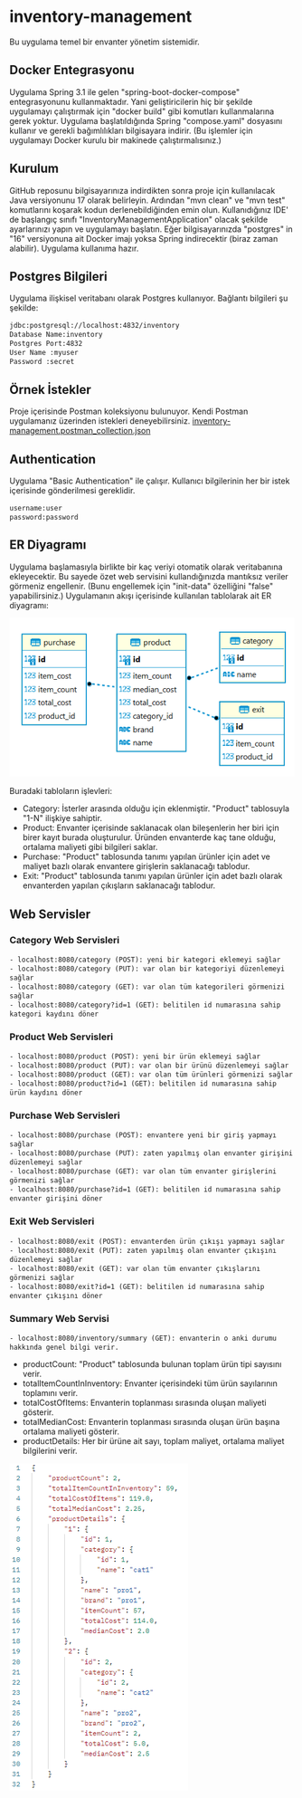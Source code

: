 # inventory-management
Bu uygulama temel bir envanter yönetim sistemidir.
## Docker Entegrasyonu
Uygulama Spring 3.1 ile gelen "spring-boot-docker-compose" entegrasyonunu kullanmaktadır. 
Yani geliştiricilerin hiç bir şekilde uygulamayı çalıştırmak için "docker build" gibi komutları kullanmalarına
gerek yoktur. Uygulama başlatıldığında Spring "compose.yaml" dosyasını kullanır ve gerekli bağımlılıkları 
bilgisayara indirir. (Bu işlemler için uygulamayı Docker kurulu bir makinede çalıştırmalısınız.)
## Kurulum
GitHub reposunu bilgisayarınıza indirdikten sonra proje için kullanılacak Java versiyonunu 17 olarak belirleyin. Ardından 
"mvn clean" ve "mvn test" komutlarını koşarak kodun derlenebildiğinden emin olun. Kullanıdığınız IDE' de başlangıç 
sınıfı "InventoryManagementApplication" olacak şekilde ayarlarınızı yapın ve uygulamayı başlatın. Eğer bilgisayarınızda
"postgres" in "16" versiyonuna ait Docker imajı yoksa Spring indirecektir (biraz zaman alabilir). Uygulama kullanıma hazır.
## Postgres Bilgileri
Uygulama ilişkisel veritabanı olarak Postgres kullanıyor. Bağlantı bilgileri şu şekilde:
```
jdbc:postgresql://localhost:4832/inventory
Database Name:inventory
Postgres Port:4832
User Name :myuser
Password :secret
```
## Örnek İstekler
Proje içerisinde Postman koleksiyonu bulunuyor. Kendi Postman uygulamanız üzerinden istekleri deneyebilirsiniz.
[inventory-management.postman_collection.json](inventory-management.postman_collection.json)
## Authentication
Uygulama "Basic Authentication" ile çalışır. Kullanıcı bilgilerinin her bir istek içerisinde gönderilmesi gereklidir.
```
username:user
password:password
```
## ER Diyagramı
Uygulama başlamasıyla birlikte bir kaç veriyi otomatik olarak veritabanına ekleyecektir. Bu sayede özet web 
servisini kullandığınızda mantıksız veriler görmeniz engellenir. (Bunu engellemek için "init-data" özelliğini 
"false" yapabilirsiniz.)
Uygulamanın akışı içerisinde kullanılan tablolarak ait ER diyagramı:

![erDiagram.png](erDiagram.png)

Buradaki tabloların işlevleri:
- Category: İsterler arasında olduğu için eklenmiştir. "Product" tablosuyla "1-N" ilişkiye sahiptir.
- Product: Envanter içerisinde saklanacak olan bileşenlerin her biri için birer kayıt burada oluşturulur. 
Üründen envanterde kaç tane olduğu, ortalama maliyeti gibi bilgileri saklar.
- Purchase: "Product" tablosunda tanımı yapılan ürünler için adet ve maliyet bazlı olarak envantere girişlerin saklanacağı tablodur.
- Exit: "Product" tablosunda tanımı yapılan ürünler için adet bazlı olarak envanterden yapılan çıkışların saklanacağı tablodur.
## Web Servisler

### Category Web Servisleri
```
- localhost:8080/category (POST): yeni bir kategori eklemeyi sağlar
- localhost:8080/category (PUT): var olan bir kategoriyi düzenlemeyi sağlar
- localhost:8080/category (GET): var olan tüm kategorileri görmenizi sağlar
- localhost:8080/category?id=1 (GET): belitilen id numarasına sahip kategori kaydını döner
```
### Product Web Servisleri
```
- localhost:8080/product (POST): yeni bir ürün eklemeyi sağlar
- localhost:8080/product (PUT): var olan bir ürünü düzenlemeyi sağlar
- localhost:8080/product (GET): var olan tüm ürünleri görmenizi sağlar
- localhost:8080/product?id=1 (GET): belitilen id numarasına sahip ürün kaydını döner
```
### Purchase Web Servisleri
```
- localhost:8080/purchase (POST): envantere yeni bir giriş yapmayı sağlar
- localhost:8080/purchase (PUT): zaten yapılmış olan envanter girişini düzenlemeyi sağlar
- localhost:8080/purchase (GET): var olan tüm envanter girişlerini görmenizi sağlar
- localhost:8080/purchase?id=1 (GET): belitilen id numarasına sahip envanter girişini döner
```
### Exit Web Servisleri
```
- localhost:8080/exit (POST): envanterden ürün çıkışı yapmayı sağlar
- localhost:8080/exit (PUT): zaten yapılmış olan envanter çıkışını düzenlemeyi sağlar
- localhost:8080/exit (GET): var olan tüm envanter çıkışlarını görmenizi sağlar
- localhost:8080/exit?id=1 (GET): belitilen id numarasına sahip envanter çıkışını döner
```
### Summary Web Servisi
```
- localhost:8080/inventory/summary (GET): envanterin o anki durumu hakkında genel bilgi verir.
```
- productCount: "Product" tablosunda bulunan toplam ürün tipi sayısını verir.
- totalItemCountInInventory: Envanter içerisindeki tüm ürün sayılarının toplamını verir.
- totalCostOfItems: Envanterin toplanması sırasında oluşan maliyeti gösterir.
- totalMedianCost: Envanterin toplanması sırasında oluşan ürün başına ortalama maliyeti gösterir.
- productDetails: Her bir ürüne ait sayı, toplam maliyet, ortalama maliyet bilgilerini verir.

![summary.png](summary.png)